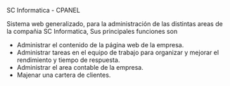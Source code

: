 SC Informatica - CPANEL

Sistema web generalizado, para la administración de las distintas areas de la compañia SC Informatica, Sus principales funciones son

- Administrar el contenido de la página web de la empresa.
- Administrar tareas en el equipo de trabajo para organizar y mejorar el rendimiento y tiempo de respuesta.
- Administrar el area contable de la empresa.
- Majenar una cartera de clientes.


